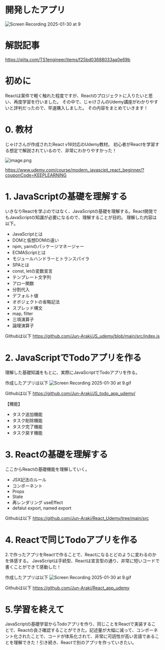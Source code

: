 # 開発したアプリ
![Screen Recording 2025-01-30 at 9](https://github.com/user-attachments/assets/8e299a99-7044-4a17-9ef1-0a295c9f357d)

# 解説記事
https://qiita.com/TS1engineer/items/f25bd03688033aa0e69b

# 初めに
Reactは案件で軽く触れた程度ですが、Reactのプロジェクトに入りたいと思い、再度学習を行いました。
その中で、じゃけさんのUdemy講座がわかりやすいと評判だったので、早速購入しました。
その内容をまとめていきます！

# 0. 教材
じゃけさんが作成されたReact v18対応のUdemy教材。
初心者がReactを学習する想定で解説されているので、非常にわかりやすかった！

![image.png](https://qiita-image-store.s3.ap-northeast-1.amazonaws.com/0/2674841/76c82656-fee5-0e8e-1962-a471c04d71fa.png)


https://www.udemy.com/course/modern_javascipt_react_beginner/?couponCode=KEEPLEARNING

# 1. JavaScriptの基礎を理解する
いきなりReactを学ぶのではなく、JavaScriptの基礎を理解する。React開発でもJavaScriptの知識が必要になるので、理解することが目的。
理解した内容は以下。
- JavaScriptとは
- DOMと仮想DOMの違い
- npm, yarnのパッケージマネージャー
- ECMAScriptとは
- モジュールハンドラーとトランスパイラ
- SPAとは
- const, letの変数宣言
- テンプレート文字列
- アロー関数
- 分割代入
- デフォルト値
- オボジェクトの省略記法
- スプレッド構文
- map, filter
- 三項演算子
- 論理演算子

Githubは以下
https://github.com/Jun-Araki/JS_udemy/blob/main/src/index.js

# 2. JavaScriptでTodoアプリを作る
理解した基礎知識をもとに、実際にJavaScriptでTodoアプリを作る。

作成したアプリは以下
![Screen Recording 2025-01-30 at 9.gif](https://qiita-image-store.s3.ap-northeast-1.amazonaws.com/0/2674841/d5c770b6-d29f-7c61-4930-e5ae4c315298.gif)

Githubは以下
https://github.com/Jun-Araki/JS_todo_app_udemy/

【機能】
- タスク追加機能
- タスク削除機能
- タスク完了機能
- タスク戻す機能

# 3. Reactの基礎を理解する
ここからReactの基礎機能を理解していく。
- JSX記法のルール
- コンポーネント
- Props
- State
- 再レンダリング useEffect
- defalut export, named export

Githubは以下
https://github.com/Jun-Araki/React_Udemy/tree/main/src

# 4. Reactで同じTodoアプリを作る
2.で作ったアプリをReactで作ることで、Reactになるとどのように変わるのかを体感する。
JavaScriptは手続型、Reactは宣言型の通り、非常に短いコードで書くことができて感動した！

作成したアプリは以下
![Screen Recording 2025-01-30 at 9.gif](https://qiita-image-store.s3.ap-northeast-1.amazonaws.com/0/2674841/d5c770b6-d29f-7c61-4930-e5ae4c315298.gif)

Githubは以下
https://github.com/Jun-Araki/React_app_udemy

# 5.学習を終えて
JavaScriptの基礎学習からTodoアプリを作り、同じことをReactで実装することで、Reactの良さ確認することができた。記述量が大幅に減って、コンポーネント化されたことで、コードが体系化されて、非常に可読性が高い言語であることを理解できた！引き続き、Reactで別のアプリを作っていきたい。
